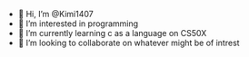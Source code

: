 - 👋 Hi, I’m @Kimi1407
- 👀 I’m interested in programming 
- 🌱 I’m currently learning c as a language on CS50X
- 💞️ I’m looking to collaborate on whatever might be of intrest
